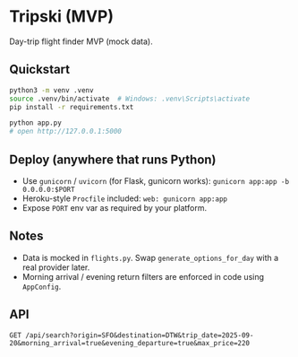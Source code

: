 # Tripski (MVP)

Day-trip flight finder MVP (mock data).

## Quickstart

```bash
python3 -m venv .venv
source .venv/bin/activate  # Windows: .venv\Scripts\activate
pip install -r requirements.txt

python app.py
# open http://127.0.0.1:5000
```

## Deploy (anywhere that runs Python)

- Use `gunicorn` / `uvicorn` (for Flask, gunicorn works): `gunicorn app:app -b 0.0.0.0:$PORT`
- Heroku-style `Procfile` included: `web: gunicorn app:app`
- Expose `PORT` env var as required by your platform.

## Notes

- Data is mocked in `flights.py`. Swap `generate_options_for_day` with a real provider later.
- Morning arrival / evening return filters are enforced in code using `AppConfig`.

## API

`GET /api/search?origin=SFO&destination=DTW&trip_date=2025-09-20&morning_arrival=true&evening_departure=true&max_price=220`
